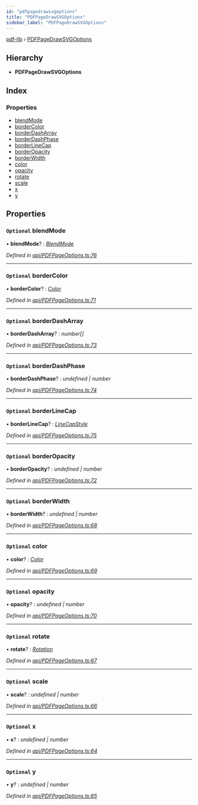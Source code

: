 ```yaml
---
id: "pdfpagedrawsvgoptions"
title: "PDFPageDrawSVGOptions"
sidebar_label: "PDFPageDrawSVGOptions"
---
```


[pdf-lib](../index.md) › [PDFPageDrawSVGOptions](pdfpagedrawsvgoptions.md)

## Hierarchy

* **PDFPageDrawSVGOptions**

## Index

### Properties

* [blendMode](pdfpagedrawsvgoptions.md#optional-blendmode)
* [borderColor](pdfpagedrawsvgoptions.md#optional-bordercolor)
* [borderDashArray](pdfpagedrawsvgoptions.md#optional-borderdasharray)
* [borderDashPhase](pdfpagedrawsvgoptions.md#optional-borderdashphase)
* [borderLineCap](pdfpagedrawsvgoptions.md#optional-borderlinecap)
* [borderOpacity](pdfpagedrawsvgoptions.md#optional-borderopacity)
* [borderWidth](pdfpagedrawsvgoptions.md#optional-borderwidth)
* [color](pdfpagedrawsvgoptions.md#optional-color)
* [opacity](pdfpagedrawsvgoptions.md#optional-opacity)
* [rotate](pdfpagedrawsvgoptions.md#optional-rotate)
* [scale](pdfpagedrawsvgoptions.md#optional-scale)
* [x](pdfpagedrawsvgoptions.md#optional-x)
* [y](pdfpagedrawsvgoptions.md#optional-y)

## Properties

### `Optional` blendMode

• **blendMode**? : *[BlendMode](../enums/blendmode.md)*

*Defined in [api/PDFPageOptions.ts:76](https://github.com/Hopding/pdf-lib/blob/30d2aa2/src/api/PDFPageOptions.ts#L76)*

___

### `Optional` borderColor

• **borderColor**? : *[Color](../index.md#color)*

*Defined in [api/PDFPageOptions.ts:71](https://github.com/Hopding/pdf-lib/blob/30d2aa2/src/api/PDFPageOptions.ts#L71)*

___

### `Optional` borderDashArray

• **borderDashArray**? : *number[]*

*Defined in [api/PDFPageOptions.ts:73](https://github.com/Hopding/pdf-lib/blob/30d2aa2/src/api/PDFPageOptions.ts#L73)*

___

### `Optional` borderDashPhase

• **borderDashPhase**? : *undefined | number*

*Defined in [api/PDFPageOptions.ts:74](https://github.com/Hopding/pdf-lib/blob/30d2aa2/src/api/PDFPageOptions.ts#L74)*

___

### `Optional` borderLineCap

• **borderLineCap**? : *[LineCapStyle](../enums/linecapstyle.md)*

*Defined in [api/PDFPageOptions.ts:75](https://github.com/Hopding/pdf-lib/blob/30d2aa2/src/api/PDFPageOptions.ts#L75)*

___

### `Optional` borderOpacity

• **borderOpacity**? : *undefined | number*

*Defined in [api/PDFPageOptions.ts:72](https://github.com/Hopding/pdf-lib/blob/30d2aa2/src/api/PDFPageOptions.ts#L72)*

___

### `Optional` borderWidth

• **borderWidth**? : *undefined | number*

*Defined in [api/PDFPageOptions.ts:68](https://github.com/Hopding/pdf-lib/blob/30d2aa2/src/api/PDFPageOptions.ts#L68)*

___

### `Optional` color

• **color**? : *[Color](../index.md#color)*

*Defined in [api/PDFPageOptions.ts:69](https://github.com/Hopding/pdf-lib/blob/30d2aa2/src/api/PDFPageOptions.ts#L69)*

___

### `Optional` opacity

• **opacity**? : *undefined | number*

*Defined in [api/PDFPageOptions.ts:70](https://github.com/Hopding/pdf-lib/blob/30d2aa2/src/api/PDFPageOptions.ts#L70)*

___

### `Optional` rotate

• **rotate**? : *[Rotation](../index.md#rotation)*

*Defined in [api/PDFPageOptions.ts:67](https://github.com/Hopding/pdf-lib/blob/30d2aa2/src/api/PDFPageOptions.ts#L67)*

___

### `Optional` scale

• **scale**? : *undefined | number*

*Defined in [api/PDFPageOptions.ts:66](https://github.com/Hopding/pdf-lib/blob/30d2aa2/src/api/PDFPageOptions.ts#L66)*

___

### `Optional` x

• **x**? : *undefined | number*

*Defined in [api/PDFPageOptions.ts:64](https://github.com/Hopding/pdf-lib/blob/30d2aa2/src/api/PDFPageOptions.ts#L64)*

___

### `Optional` y

• **y**? : *undefined | number*

*Defined in [api/PDFPageOptions.ts:65](https://github.com/Hopding/pdf-lib/blob/30d2aa2/src/api/PDFPageOptions.ts#L65)*
